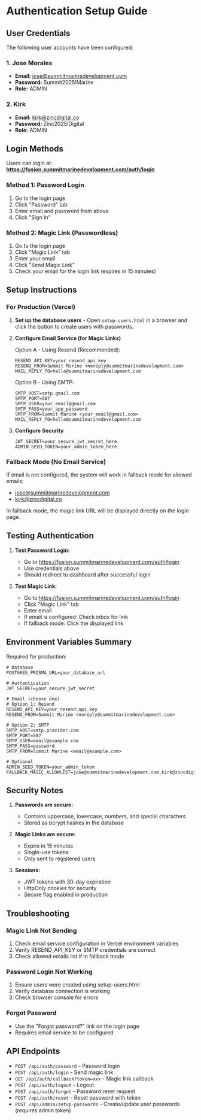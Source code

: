 # Authentication Setup Guide

## User Credentials

The following user accounts have been configured:

### 1. Jose Morales

- **Email:** jose@summitmarinedevelopment.com
- **Password:** Summit2025!Marine
- **Role:** ADMIN

### 2. Kirk

- **Email:** kirk@zincdigital.co
- **Password:** Zinc2025!Digital
- **Role:** ADMIN

## Login Methods

Users can login at: **https://fusion.summitmarinedevelopment.com/auth/login**

### Method 1: Password Login

1. Go to the login page
2. Click "Password" tab
3. Enter email and password from above
4. Click "Sign In"

### Method 2: Magic Link (Passwordless)

1. Go to the login page
2. Click "Magic Link" tab
3. Enter your email
4. Click "Send Magic Link"
5. Check your email for the login link (expires in 15 minutes)

## Setup Instructions

### For Production (Vercel)

1. **Set up the database users** - Open `setup-users.html` in a browser and click the button to create users with passwords.

2. **Configure Email Service (for Magic Links)**

   Option A - Using Resend (Recommended):

   ```
   RESEND_API_KEY=your_resend_api_key
   RESEND_FROM=Summit Marine <noreply@summitmarinedevelopment.com>
   MAIL_REPLY_TO=hello@summitmarinedevelopment.com
   ```

   Option B - Using SMTP:

   ```
   SMTP_HOST=smtp.gmail.com
   SMTP_PORT=587
   SMTP_USER=your_email@gmail.com
   SMTP_PASS=your_app_password
   SMTP_FROM=Summit Marine <your_email@gmail.com>
   MAIL_REPLY_TO=hello@summitmarinedevelopment.com
   ```

3. **Configure Security**
   ```
   JWT_SECRET=your_secure_jwt_secret_here
   ADMIN_SEED_TOKEN=your_admin_token_here
   ```

### Fallback Mode (No Email Service)

If email is not configured, the system will work in fallback mode for allowed emails:

- jose@summitmarinedevelopment.com
- kirk@zincdigital.co

In fallback mode, the magic link URL will be displayed directly on the login page.

## Testing Authentication

1. **Test Password Login:**
   - Go to https://fusion.summitmarinedevelopment.com/auth/login
   - Use credentials above
   - Should redirect to dashboard after successful login

2. **Test Magic Link:**
   - Go to https://fusion.summitmarinedevelopment.com/auth/login
   - Click "Magic Link" tab
   - Enter email
   - If email is configured: Check inbox for link
   - If fallback mode: Click the displayed link

## Environment Variables Summary

Required for production:

```env
# Database
POSTGRES_PRISMA_URL=your_database_url

# Authentication
JWT_SECRET=your_secure_jwt_secret

# Email (choose one)
# Option 1: Resend
RESEND_API_KEY=your_resend_api_key
RESEND_FROM=Summit Marine <noreply@summitmarinedevelopment.com>

# Option 2: SMTP
SMTP_HOST=smtp.provider.com
SMTP_PORT=587
SMTP_USER=email@example.com
SMTP_PASS=password
SMTP_FROM=Summit Marine <email@example.com>

# Optional
ADMIN_SEED_TOKEN=your_admin_token
FALLBACK_MAGIC_ALLOWLIST=jose@summitmarinedevelopment.com,kirk@zincdigital.co
```

## Security Notes

1. **Passwords are secure:**
   - Contains uppercase, lowercase, numbers, and special characters
   - Stored as bcrypt hashes in the database

2. **Magic Links are secure:**
   - Expire in 15 minutes
   - Single-use tokens
   - Only sent to registered users

3. **Sessions:**
   - JWT tokens with 30-day expiration
   - HttpOnly cookies for security
   - Secure flag enabled in production

## Troubleshooting

### Magic Link Not Sending

1. Check email service configuration in Vercel environment variables
2. Verify RESEND_API_KEY or SMTP credentials are correct
3. Check allowed emails list if in fallback mode

### Password Login Not Working

1. Ensure users were created using setup-users.html
2. Verify database connection is working
3. Check browser console for errors

### Forgot Password

- Use the "Forgot password?" link on the login page
- Requires email service to be configured

## API Endpoints

- `POST /api/auth/password` - Password login
- `POST /api/auth/login` - Send magic link
- `GET /api/auth/callback?token=xxx` - Magic link callback
- `POST /api/auth/logout` - Logout
- `POST /api/auth/forgot` - Password reset request
- `POST /api/auth/reset` - Reset password with token
- `POST /api/admin/setup-passwords` - Create/update user passwords (requires admin token)
